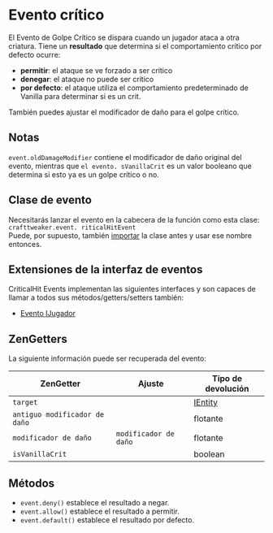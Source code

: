 # Evento crítico

El Evento de Golpe Crítico se dispara cuando un jugador ataca a otra criatura. Tiene un **resultado** que determina si el comportamiento crítico por defecto ocurre:

- **permitir**: el ataque se ve forzado a ser crítico
- **denegar**: el ataque no puede ser crítico
- **por defecto**: el ataque utiliza el comportamiento predeterminado de Vanilla para determinar si es un crit.

También puedes ajustar el modificador de daño para el golpe crítico.

## Notas

`event.oldDamageModifier` contiene el modificador de daño original del evento, mientras que `el evento. sVanillaCrit` es un valor booleano que determina si esto ya es un golpe crítico o no.

## Clase de evento
Necesitarás lanzar el evento en la cabecera de la función como esta clase:  
`crafttweaker.event. riticalHitEvent`  
Puede, por supuesto, también [importar](/AdvancedFunctions/Import/) la clase antes y usar ese nombre entonces.

## Extensiones de la interfaz de eventos
CriticalHit Events implementan las siguientes interfaces y son capaces de llamar a todos sus métodos/getters/setters también:

- [Evento IJugador](/Vanilla/Events/Events/IPlayerEvent/)

## ZenGetters
La siguiente información puede ser recuperada del evento:

| ZenGetter                     | Ajuste                | Tipo de devolución                    |
| ----------------------------- | --------------------- | ------------------------------------- |
| `target`                      |                       | [IEntity](/Vanilla/Entities/IEntity/) |
| `antiguo modificador de daño` |                       | flotante                              |
| `modificador de daño`         | `modificador de daño` | flotante                              |
| `isVanillaCrit`               |                       | boolean                               |

## Métodos

- `event.deny()` establece el resultado a negar.
- `event.allow()` establece el resultado a permitir.
- `event.default()` establece el resultado por defecto.
